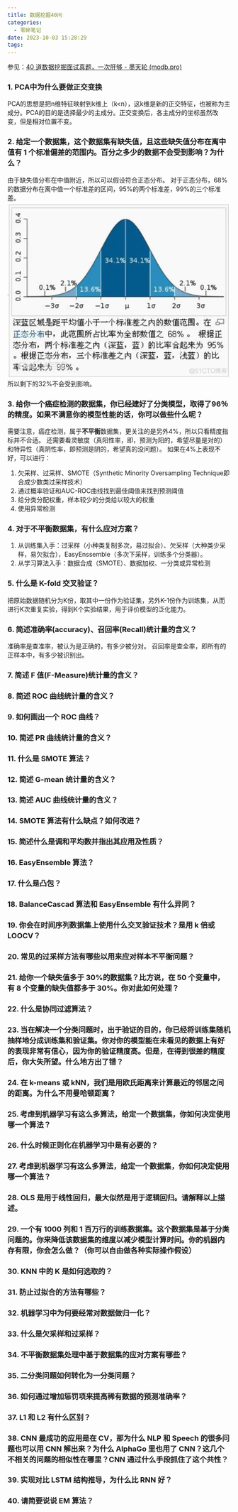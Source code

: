 ```yaml
---
title: 数据挖掘40问
categories:
  - 零碎笔记
date: 2023-10-03 15:28:29
tags:
---
```

参见：[40 道数据挖掘面试真题，一次肝够 - 墨天轮 (modb.pro)](https://www.modb.pro/db/86064)


### 1. PCA中为什么要做正交变换

PCA的思想是把n维特征映射到k维上（k<n），这k维是新的正交特征，也被称为主成分。PCA的目的是选择最少的主成分。正交变换后，各主成分的坐标虽然改变，但是相对位置不变。

### 2. 给定一个数据集，这个数据集有缺失值，且这些缺失值分布在离中值有 1 个标准偏差的范围内。百分之多少的数据不会受到影响？为什么？
由于缺失值分布在中值附近，所以可以假设符合正态分布。
对于正态分布，68%的数据分布在离中值一个标准差的区间，95%的两个标准差，99%的三个标准差。
![](../../images/Pasted%20image%2020231003154923.png)
所以剩下的32%不会受到影响。
### 3. 给你一个癌症检测的数据集，你已经建好了分类模型，取得了96％的精度。如果不满意你的模型性能的话，你可以做些什么呢？
需要注意，癌症检测，属于**不平衡**数据集，更关注的是另外4%，所以只看精度指标并不合适。
还需要看灵敏度（真阳性率，即，预测为阳的，希望尽量是对的）和特异性（真阴性率，即预测是阴的，希望真的没问题）。
如果在4%上表现不好，可以进行：
1. 欠采样、过采样、SMOTE（Synthetic Minority Oversampling Technique即合成少数类过采样技术）
2. 通过概率验证和AUC-ROC曲线找到最佳阈值来找到预测阈值
3. 给分类分配权重，样本较少的分类给以较大的权重
4. 使用异常检测
### 4. 对于不平衡数据集，有什么应对方案？
1. 从训练集入手：过采样（小种类复制多次，易过拟合）、欠采样（大种类少采样，易欠拟合），EasyEnssemble（多次下采样，训练多个分类器）。
2. 从学习算法入手：数据合成（SMOTE）、数据加权、一分类或异常检测

### 5. 什么是 K-fold 交叉验证？
把原始数据随机分为K份，取其中一份作为验证集，另外K-1份作为训练集，从而进行K次重复实验，得到K个实验结果，用于评价模型的泛化能力。
### 6. 简述准确率(accuracy)、召回率(Recall)统计量的含义？
准确率是查准率，被认为是正确的，有多少被分对。
召回率是查全率，即所有的正样本中，有多少被识别出。
### 7. 简述 F 值(F-Measure)统计量的含义？


### 8. 简述 ROC 曲线统计量的含义？

### 9. 如何画出一个 ROC 曲线？

### 10. 简述 PR 曲线统计量的含义？

### 11. 什么是 SMOTE 算法？

### 12. 简述 G-mean 统计量的含义？

### 13. 简述 AUC 曲线统计量的含义？

### 14. SMOTE 算法有什么缺点？如何改进？

### 15. 简述什么是调和平均数并指出其应用及性质？

### 16. EasyEnsemble 算法？

### 17. 什么是凸包？

### 18. BalanceCascad 算法和 EasyEnsemble 有什么异同？

### 19. 你会在时间序列数据集上使用什么交叉验证技术？是用 k 倍或LOOCV？

### 20. 常见的过采样方法有哪些以用来应对样本不平衡问题？

### 21. 给你一个缺失值多于 30%的数据集？比方说，在 50 个变量中，有 8 个变量的缺失值都多于 30%。你对此如何处理？

### 22. 什么是协同过滤算法？

### 23. 当在解决一个分类问题时，出于验证的目的，你已经将训练集随机抽样地分成训练集和验证集。你对你的模型能在未看见的数据上有好的表现非常有信心，因为你的验证精度高。但是，在得到很差的精度后，你大失所望。什么地方出了错？

### 24. 在 k-means 或 kNN，我们是用欧氏距离来计算最近的邻居之间的距离。为什么不用曼哈顿距离？

### 25. 考虑到机器学习有这么多算法，给定一个数据集，你如何决定使用哪一个算法？

### 26. 什么时候正则化在机器学习中是有必要的？

### 27. 考虑到机器学习有这么多算法，给定一个数据集，你如何决定使用哪一个算法？

### 28. OLS 是用于线性回归，最大似然是用于逻辑回归。请解释以上描述。

### 29. 一个有 1000 列和 1 百万行的训练数据集。这个数据集是基于分类问题的。你来降低该数据集的维度以减少模型计算时间。你的机器内存有限，你会怎么做？（你可以自由做各种实际操作假设）

### 30. KNN 中的 K 是如何选取的？

### 31. 防止过拟合的方法有哪些？

### 32. 机器学习中为何要经常对数据做归一化？

### 33. 什么是欠采样和过采样？

### 34. 不平衡数据集处理中基于数据集的应对方案有哪些？

### 35. 二分类问题如何转化为一分类问题？

### 36. 如何通过增加惩罚项来提高稀有数据的预测准确率？

### 37. L1 和 L2 有什么区别？

### 38. CNN 最成功的应用是在 CV，那为什么 NLP 和 Speech 的很多问题也可以用 CNN 解出来？为什么 AlphaGo 里也用了 CNN？这几个不相关的问题的相似性在哪里？CNN 通过什么手段抓住了这个共性？

### 39. 实现对比 LSTM 结构推导，为什么比 RNN 好？

### 40. 请简要说说 EM 算法？


